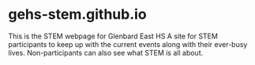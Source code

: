 # gehs-stem.github.io
This is the STEM webpage for Glenbard East HS
A site for STEM participants to keep up with the current events along with their ever-busy lives. Non-participants can also see what STEM is all about. 
